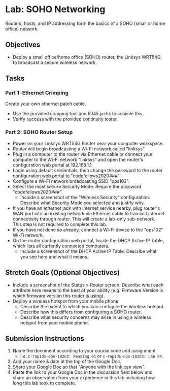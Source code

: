 # Lab: SOHO Networking

Routers, hosts, and IP addressing form the basics of a SOHO (small or home office) network.

## Objectives

- Deploy a small office/home office (SOHO) router, the Linksys WRT54G, to broadcast a secure wireless network.

## Tasks

### Part 1: Ethernet Crimping

Create your own ethernet patch cable.
- Use the provided crimping tool and RJ45 jacks to achieve this.
- Verify success with the provided continuity tester.

### Part 2: SOHO Router Setup

- Power on your Linksys WRT54G Router near your computer workspace.
- Router will begin broadcasting a Wi-FI network called "linksys"
- Plug in a computer to the router via Ethernet cable or connect your computer to the Wi-Fi network "linksys" and open the router's configuration web portal at 192.168.1.1
- Login using default credentials, then change the password to the router configuration web portal to "codefellows2020###".
- Configure a Wi-Fi network broadcasting SSID "ops102".
- Select the most secure Security Mode. Require the password "codefellows2020###". 
  - Include a screenshot of the "Wireless Security" configuration. Describe what Security Mode you selected and justify why.
- If you have an ethernet jack with internet service nearby, plug router's WAN port into an existing network via Ethernet cable to transmit internet connectivity through router. This will create a lab-only sub-network. This step is not required to complete this lab.
- If you have not done so already, connect a Wi-Fi device to the "ops102" Wi-Fi network. 
- On the router configuration web portal, locate the DHCP Active IP Table, which lists all currently connected computers.
  - Include a screenshot of the DHCP Active IP Table. Describe what you see here and what it means.

## Stretch Goals (Optional Objectives)

- Include a screenshot of the Status > Router screen. Describe what each attribute here means to the best of your ability (e.g. Firmware Version is which firmware version this router is using).
- Deploy a wireless hotspot from your mobile phone
  - Describe the extent to which you can configure the wireless hotspot.
  - Describe how this differs from configuring a SOHO router.
  - Describe what security concerns may arise in using a wireless hotspot from your mobile phone.

## Submission Instructions

1. Name the document according to your course code and assignment.
   - i.e. `c-rapids-ops-102n3: Reading 01` or `c-rapids-ops-102d3: Lab 04`.
1. Add your name & date at the top of the Google Doc.
1. Share your Google Doc so that "Anyone with the link can view".
1. Paste the link to your Google Doc in the discussion field below and share an observation from your experience in this lab including how long this lab took to complete.
